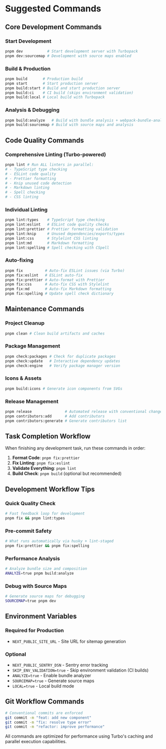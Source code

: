 # Suggested Commands

## Core Development Commands

### Start Development

```bash
pnpm dev           # Start development server with Turbopack
pnpm dev:sourcemap # Development with source maps enabled
```

### Build & Production

```bash
pnpm build       # Production build
pnpm start       # Start production server
pnpm build:start # Build and start production server
pnpm build:ci    # CI build (skips environment validation)
pnpm build:local # Local build with Turbopack
```

### Analysis & Debugging

```bash
pnpm build:analyze   # Build with bundle analysis + webpack-bundle-analyzer
pnpm build:sourcemap # Build with source maps and analysis
```

## Code Quality Commands

### Comprehensive Linting (Turbo-powered)

```bash
pnpm lint # Run ALL linters in parallel:
# - TypeScript type checking
# - ESLint code quality
# - Prettier formatting
# - Knip unused code detection
# - Markdown linting
# - Spell checking
# - CSS linting
```

### Individual Linting

```bash
pnpm lint:types    # TypeScript type checking
pnpm lint:eslint   # ESLint code quality checks
pnpm lint:prettier # Prettier formatting validation
pnpm lint:knip     # Unused dependencies/exports/types
pnpm lint:css      # Stylelint CSS linting
pnpm lint:md       # Markdown formatting
pnpm lint:spelling # Spell checking with CSpell
```

### Auto-fixing

```bash
pnpm fix          # Auto-fix ESLint issues (via Turbo)
pnpm fix:eslint   # ESLint auto-fix
pnpm fix:prettier # Auto-format with Prettier
pnpm fix:css      # Auto-fix CSS with Stylelint
pnpm fix:md       # Auto-fix Markdown formatting
pnpm fix:spelling # Update spell check dictionary
```

## Maintenance Commands

### Project Cleanup

```bash
pnpm clean # Clean build artifacts and caches
```

### Package Management

```bash
pnpm check:packages # Check for duplicate packages
pnpm check:update   # Interactive dependency updates
pnpm check:engine   # Verify package manager version
```

### Icons & Assets

```bash
pnpm build:icons # Generate icon components from SVGs
```

### Release Management

```bash
pnpm release               # Automated release with conventional changelog
pnpm contributors:add      # Add contributors
pnpm contributors:generate # Generate contributors list
```

## Task Completion Workflow

When finishing any development task, run these commands in order:

1. **Format Code**: `pnpm fix:prettier`
2. **Fix Linting**: `pnpm fix:eslint`
3. **Validate Everything**: `pnpm lint`
4. **Build Check**: `pnpm build` (optional but recommended)

## Development Workflow Tips

### Quick Quality Check

```bash
# Fast feedback loop for development
pnpm fix && pnpm lint:types
```

### Pre-commit Safety

```bash
# What runs automatically via husky + lint-staged
pnpm fix:prettier && pnpm fix:spelling
```

### Performance Analysis

```bash
# Analyze bundle size and composition
ANALYZE=true pnpm build:analyze
```

### Debug with Source Maps

```bash
# Generate source maps for debugging
SOURCEMAP=true pnpm dev
```

## Environment Variables

### Required for Production

- `NEXT_PUBLIC_SITE_URL` - Site URL for sitemap generation

### Optional

- `NEXT_PUBLIC_SENTRY_DSN` - Sentry error tracking
- `SKIP_ENV_VALIDATION=true` - Skip environment validation (CI builds)
- `ANALYZE=true` - Enable bundle analyzer
- `SOURCEMAP=true` - Generate source maps
- `LOCAL=true` - Local build mode

## Git Workflow Commands

```bash
# Conventional commits are enforced
git commit -m "feat: add new component"
git commit -m "fix: resolve type error"
git commit -m "refactor: improve performance"
```

All commands are optimized for performance using Turbo's caching and parallel execution capabilities.
